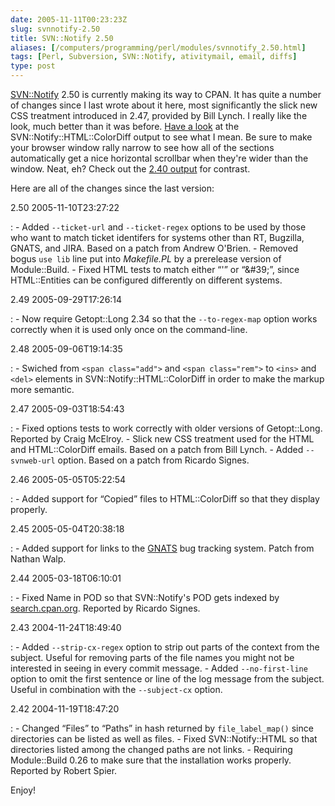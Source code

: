 ```yaml
--- 
date: 2005-11-11T00:23:23Z
slug: svnnotify-2.50
title: SVN::Notify 2.50
aliases: [/computers/programming/perl/modules/svnnotify_2.50.html]
tags: [Perl, Subversion, SVN::Notify, ativitymail, email, diffs]
type: post
---
```


[SVN::Notify] 2.50 is currently making its way to CPAN. It has quite a number of
changes since I last wrote about it here, most significantly the slick new CSS
treatment introduced in 2.47, provided by Bill Lynch. I really like the look,
much better than it was before. [Have a look] at the
SVN::Notify::HTML::ColorDiff output to see what I mean. Be sure to make your
browser window rally narrow to see how all of the sections automatically get a
nice horizontal scrollbar when they're wider than the window. Neat, eh? Check
out the [2.40 output] for contrast.

Here are all of the changes since the last version:

2.50 2005-11-10T23:27:22

:   -   Added `--ticket-url` and `--ticket-regex` options to be used by those
        who want to match ticket identifers for systems other than RT, Bugzilla,
        GNATS, and JIRA. Based on a patch from Andrew O'Brien.
    -   Removed bogus `use lib` line put into *Makefile.PL* by a prerelease
        version of Module::Build.
    -   Fixed HTML tests to match either “'” or “&\#39;”, since HTML::Entities
        can be configured differently on different systems.

2.49 2005-09-29T17:26:14

:   -   Now require Getopt::Long 2.34 so that the `--to-regex-map` option works
        correctly when it is used only once on the command-line.

2.48 2005-09-06T19:14:35

:   -   Swiched from `<span class="add">` and `<span class="rem">` to `<ins>`
        and `<del>` elements in SVN::Notify::HTML::ColorDiff in order to make
        the markup more semantic.

2.47 2005-09-03T18:54:43

:   -   Fixed options tests to work correctly with older versions of
        Getopt::Long. Reported by Craig McElroy.
    -   Slick new CSS treatment used for the HTML and HTML::ColorDiff emails.
        Based on a patch from Bill Lynch.
    -   Added `--svnweb-url` option. Based on a patch from Ricardo Signes.

2.46 2005-05-05T05:22:54

:   -   Added support for “Copied” files to HTML::ColorDiff so that they display
        properly.

2.45 2005-05-04T20:38:18

:   -   Added support for links to the [GNATS] bug tracking system. Patch from
        Nathan Walp.

2.44 2005-03-18T06:10:01

:   -   Fixed Name in POD so that SVN::Notify's POD gets indexed by
        [search.cpan.org]. Reported by Ricardo Signes.

2.43 2004-11-24T18:49:40

:   -   Added `--strip-cx-regex` option to strip out parts of the context from
        the subject. Useful for removing parts of the file names you might not
        be interested in seeing in every commit message.
    -   Added `--no-first-line` option to omit the first sentence or line of the
        log message from the subject. Useful in combination with the
        `--subject-cx` option.

2.42 2004-11-19T18:47:20

:   -   Changed “Files” to “Paths” in hash returned by `file_label_map()` since
        directories can be listed as well as files.
    -   Fixed SVN::Notify::HTML so that directories listed among the changed
        paths are not links.
    -   Requiring Module::Build 0.26 to make sure that the installation works
        properly. Reported by Robert Spier.

Enjoy!

  [SVN::Notify]: http://search.cpan.org/dist/SVN-Notify/ "SVN::Notify on CPAN"
  [Have a look]: /computers/programming/perl/modules/svnnotify-2.50_colordiff_example.html
    "SVN::Notify 2.50 sample ColorDiff output"
  [2.40 output]: /computers/programming/perl/modules/svnnotify-2.40_colordiff_example.html
    "SVN::Notify 2.41 sample ColorDiff output"
  [GNATS]: http://www.gnu.org/software/gnats/ "GNATS: The GNU Bug Tracking System"
  [search.cpan.org]: http://search.cpan.org/ "CPAN Search"
